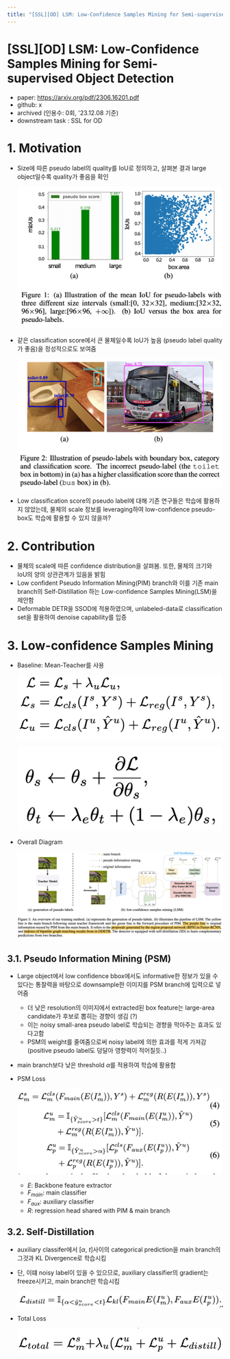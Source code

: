 ```yaml
---
title: "[SSL][OD] LSM: Low-Confidence Samples Mining for Semi-supervised Object Detection"
---
```

# [SSL][OD\] LSM: Low-Confidence Samples Mining for Semi-supervised Object Detection

- paper: https://arxiv.org/pdf/2306.16201.pdf
- github: x
- archived (인용수: 0회, '23.12.08 기준)
- downstream task : SSL for OD

# 1. Motivation

- Size에 따른 pseudo label의 quality를 IoU로 정의하고, 살펴본 결과 large object일수록 quality가 좋음을 확인

  ![](../images/2023-12-08/image-20231208231700586.png)

- 같은 classification score에서 큰 물체일수록 IoU가 높음 (pseudo label quality가 좋음)을 정성적으로도 보여줌

  ![](../images/2023-12-08/image-20231208231819949.png)

- Low classification score의 pseudo label에 대해 기존 연구들은 학습에 활용하지 않았는데, 물체의 scale 정보를 leveraging하여 low-confidence pseudo-box도 학습에 활용할 수 있지 않을까? 

# 2. Contribution

- 물체의 scale에 따른 confidence distribution을 살펴봄. 또한, 물체의 크기와 IoU의 양의 상관관계가 있음을 밝힘
- Low confident Pseudo Information Mining(PIM) branch와 이를 기존 main branch의 Self-Distillation 하는 Low-confidence Samples Mining(LSM)을 제안함
- Deformable DETR을 SSOD에 적용하였으며, unlabeled-data로 classification set을 활용하여 denoise capability를 입증

# 3. Low-confidence Samples Mining

- Baseline: Mean-Teacher를 사용

  ![](../images/2023-12-08/image-20231208232255063.png)

  ![](../images/2023-12-08/image-20231208232310016.png)

- Overall Diagram

  ![](../images/2023-12-08/image-20231208232420463.png)

## 3.1. Pseudo Information Mining (PSM)

- Large object에서 low confidence bbox에서도 informative한 정보가 있을 수 있다는 통찰력을 바탕으로 downsample한 이미지를 PSM branch에 입력으로 넣어줌

  - 더 낮은 resolution의 이미지에서 extracted된 box feature는 large-area candidate가 후보로 뽑히는 경향이 생김 (?)
  - 이는 noisy small-area pseudo label로 학습되는 경향을 막아주는 효과도 있다고함
  - PSM의 weight를 줄여줌으로써 noisy label에 의한 효과를 적게 가져감 (positive pseudo label도 덩달아 영향력이 적어질듯..)

- main branch보다 낮은 threshold $\alpha$를 적용하여 학습에 활용함

- PSM Loss

  ![](../images/2023-12-08/image-20231208233014883.png)

  - $E$: Backbone feature extractor
  - $F_{main}$: main classifier
  - $F_{aux}$: auxiliary classifier
  - $R$: regression head shared with PIM & main branch

## 3.2. Self-Distillation

- auxiliary classifer에서 [$\alpha$, $t$]사이의 categorical prediction을 main branch의 그것과 KL Divergence로 학습시킴

- 단, 이떄 noisy label이 있을 수 있으므로, auxiliary classifier의 gradient는 freeze시키고, main branch만 학습시킴

  ![](../images/2023-12-08/image-20231208233417885.png)

- Total Loss

  ![](../images/2023-12-08/image-20231208232343973.png)
